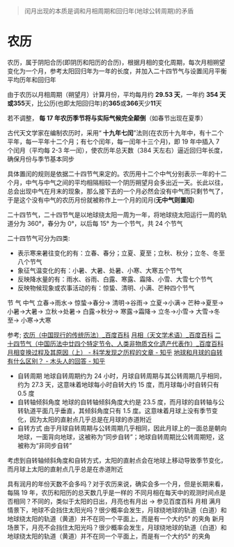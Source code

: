 > 闰月出现的本质是调和月相周期和回归年(地球公转周期)的矛盾

# 农历

农历，属于阴阳合历(即阴历和阳历的合历)，根据月相的变化周期，每次月相朔望变化为一个月，参考太阳回归年为一年的长度，并加入二十四节气与设置闰月平衡平均历年和回归年

由于农历以月相周期（朔望月）计算月份，平均每月约 ​**​29.53 天 ​**​，一年约 ​**​354 天 ​**或**355**天，​ 比公历(也即太阳回归年)的**365**或**366**天少**11**天

若不调整，​**​ 每 17 年农历季节将与实际气候完全颠倒 ​**​（如春节出现在夏季）

古代天文学家在编制农历时，采用“​**​ 十九年七闰 ​**​”法则(在农历十九年中，有十二个平年，每一平年十二个月；有七个闰年，每一闰年十三个月)，即 19 年中插入 7 个闰月（平均每 2-3 年一闰），使农历年总天数（384 天左右）逼近回归年长度，确保月份与季节基本同步

具体置闰的规则是依据二十四节气来定的。农历用十二个中气分别表示一年的十二个月，中气与中气之间的平均相隔相较一个阴历朔望月会多出近一天。长此以往，总会出现中气在月末的现象，那么接下去的一个月必然会没有中气而只剩节气了，于是这个没有中气的农历月份就被称作上一个月的闰月(**无中气则置闰 ​**)

二十四节气，二十四节气是以地球绕太阳一周为一年，将地球绕太阳运行一周的轨道分为 360°，春分为 0°，以后每 15° 为一个节气，共 24 个节气

二十四节气可分为四类:

- 表示寒来暑往变化的有：立春、春分；立夏、夏至；立秋、秋分；立冬、冬至八个节气
- 象征气温变化的有：小暑、大暑、处暑、小寒、大寒五个节气
- 反映降水量的有：雨水、谷雨、白露、寒露、霜降、小雪、大雪七个节气
- 反映物候现象或农事活动的有：惊蛰、清明、小满、芒种四个节气

节 气 中气
立春->雨水->
惊蛰->春分->
清明->谷雨->
立夏->小满->
芒种->夏至->
小暑->大暑->
立秋->处暑->
白露->秋分->
寒露->霜降->
立冬->小雪->
大雪->冬至->
小寒->大寒

参考;
[农历（中国现行的传统历法）\_百度百科](https://baike.baidu.com/item/%E5%86%9C%E5%8E%86/67925)
[月相（天文学术语）\_百度百科](https://baike.baidu.com/item/%E6%9C%88%E7%9B%B8/2747315)
[二十四节气（中国历法中廿四个特定节令、人类非物质文化遗产代表作）\_百度百科](https://baike.baidu.com/item/%E4%BA%8C%E5%8D%81%E5%9B%9B%E8%8A%82%E6%B0%94/191597)
[月相变换过程及其原因（上） - 科学发现之历程的文章 - 知乎](https://zhuanlan.zhihu.com/p/619217744)
[地球和月球的自转有什么区别？ - 木头人的回答 - 知乎](https://www.zhihu.com/question/587571083/answer/2922738046)

- 自转周期
  地球自转周期约为 24 小时，月球自转周期与其公转周期几乎相同，约为 27.3 天，这意味着地球每小时自转大约 15 度，而月球每小时自转只有 0.5 度
- 自转轴倾斜角度
  地球的自转轴倾斜角度大约是 23.5 度，而月球的自转轴与公转轨道平面几乎垂直，其倾斜角度只有 1.5 度。这意味着月球上没有季节变化，因为太阳的直射点几乎总是在月球的赤道附近
- 自转方式
  由于月球自转周期与公转周期几乎相同，因此月球上的一面总是朝向地球，一面背向地球，这被称为“同步自转”；地球自转周期比公转周期短，这被称为“非同步自转”

考虑到自转轴倾斜角度和自转方式，太阳的直射点会在地球上移动导致季节变化，而月球上太阳的直射点几乎总是在赤道附近

具有润月的年份天数不会多吗？对于农历来说，确实会多一个月，但是长期来看，每隔 19 年，农历和阳历的总天数几乎是一样的
不同月相在每天中的观测时间点是否相同？不同的，类似于太阳的日出，月亮也有月出 -> 参见百度百科 月相
满月情景下，地球不会挡住太阳光吗？很少概率会发生，月球绕地球的轨道（白道）和地球绕太阳的轨道（黄道）并不在同一个平面上，而是有一个大约 ​5° 的夹角
新月场景下，月亮不会挡住太阳光吗？很少概率会发生，月球绕地球的轨道（白道）和地球绕太阳的轨道（黄道）并不在同一个平面上，而是有一个大约 ​5° 的夹角
